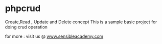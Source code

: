# phpcrud
Create,Read , Update and Delete concept
This is a sample basic project  for doing crud operation

for more : visit us @ www.sensibleacademy.com
